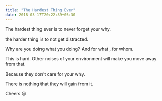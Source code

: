 ```yaml
---
title: "The Hardest Thing Ever"
date: 2018-03-17T20:22:39+05:30
---
```

The hardest thing ever is to never forget your why.

the harder thing is to not get distracted.

Why are you doing what you doing? And for what , for whom.

This is hard. Other noises of your environment will make you move away from that.

Because they don't care for your why.

There is nothing that they will gain from it.

Cheers :smiley:
